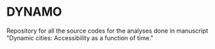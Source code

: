 # DYNAMO
Repository for all the source codes for the analyses done in manuscript "Dynamic cities: Accessibility as a function of time."
